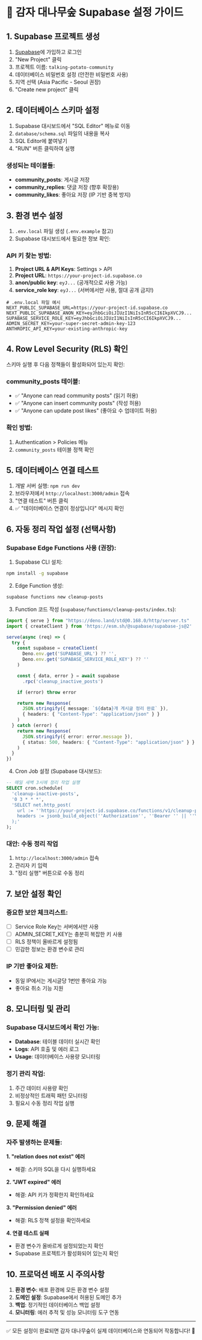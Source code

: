 # 🥔 감자 대나무숲 Supabase 설정 가이드

## 1. Supabase 프로젝트 생성

1. [Supabase](https://supabase.com)에 가입하고 로그인
2. "New Project" 클릭
3. 프로젝트 이름: `talking-potato-community`
4. 데이터베이스 비밀번호 설정 (안전한 비밀번호 사용)
5. 지역 선택 (Asia Pacific - Seoul 권장)
6. "Create new project" 클릭

## 2. 데이터베이스 스키마 설정

1. Supabase 대시보드에서 "SQL Editor" 메뉴로 이동
2. `database/schema.sql` 파일의 내용을 복사
3. SQL Editor에 붙여넣기
4. "RUN" 버튼 클릭하여 실행

### 생성되는 테이블들:
- **community_posts**: 게시글 저장
- **community_replies**: 댓글 저장 (향후 확장용)  
- **community_likes**: 좋아요 저장 (IP 기반 중복 방지)

## 3. 환경 변수 설정

1. `.env.local` 파일 생성 (`.env.example` 참고)
2. Supabase 대시보드에서 필요한 정보 확인:

### API 키 찾는 방법:
1. **Project URL & API Keys**: Settings > API
2. **Project URL**: `https://your-project-id.supabase.co`
3. **anon/public key**: `eyJ...` (공개적으로 사용 가능)
4. **service_role key**: `eyJ...` (서버에서만 사용, 절대 공개 금지!)

```env
# .env.local 파일 예시
NEXT_PUBLIC_SUPABASE_URL=https://your-project-id.supabase.co
NEXT_PUBLIC_SUPABASE_ANON_KEY=eyJhbGciOiJIUzI1NiIsInR5cCI6IkpXVCJ9...
SUPABASE_SERVICE_ROLE_KEY=eyJhbGciOiJIUzI1NiIsInR5cCI6IkpXVCJ9...
ADMIN_SECRET_KEY=your-super-secret-admin-key-123
ANTHROPIC_API_KEY=your-existing-anthropic-key
```

## 4. Row Level Security (RLS) 확인

스키마 실행 후 다음 정책들이 활성화되어 있는지 확인:

### community_posts 테이블:
- ✅ "Anyone can read community posts" (읽기 허용)
- ✅ "Anyone can insert community posts" (작성 허용)  
- ✅ "Anyone can update post likes" (좋아요 수 업데이트 허용)

### 확인 방법:
1. Authentication > Policies 메뉴
2. `community_posts` 테이블 정책 확인

## 5. 데이터베이스 연결 테스트

1. 개발 서버 실행: `npm run dev`
2. 브라우저에서 `http://localhost:3000/admin` 접속
3. "연결 테스트" 버튼 클릭
4. ✅ "데이터베이스 연결이 정상입니다" 메시지 확인

## 6. 자동 정리 작업 설정 (선택사항)

### Supabase Edge Functions 사용 (권장):

1. Supabase CLI 설치:
```bash
npm install -g supabase
```

2. Edge Function 생성:
```bash
supabase functions new cleanup-posts
```

3. Function 코드 작성 (`supabase/functions/cleanup-posts/index.ts`):
```typescript
import { serve } from "https://deno.land/std@0.168.0/http/server.ts"
import { createClient } from 'https://esm.sh/@supabase/supabase-js@2'

serve(async (req) => {
  try {
    const supabase = createClient(
      Deno.env.get('SUPABASE_URL') ?? '',
      Deno.env.get('SUPABASE_SERVICE_ROLE_KEY') ?? ''
    )

    const { data, error } = await supabase
      .rpc('cleanup_inactive_posts')

    if (error) throw error

    return new Response(
      JSON.stringify({ message: `${data}개 게시글 정리 완료` }),
      { headers: { "Content-Type": "application/json" } }
    )
  } catch (error) {
    return new Response(
      JSON.stringify({ error: error.message }),
      { status: 500, headers: { "Content-Type": "application/json" } }
    )
  }
})
```

4. Cron Job 설정 (Supabase 대시보드):
```sql
-- 매일 새벽 3시에 정리 작업 실행
SELECT cron.schedule(
  'cleanup-inactive-posts',
  '0 3 * * *',
  'SELECT net.http_post(
    url := ''https://your-project-id.supabase.co/functions/v1/cleanup-posts'',
    headers := jsonb_build_object(''Authorization'', ''Bearer '' || ''YOUR_ANON_KEY'')
  );'
);
```

### 대안: 수동 정리 작업

1. `http://localhost:3000/admin` 접속
2. 관리자 키 입력
3. "정리 실행" 버튼으로 수동 정리

## 7. 보안 설정 확인

### 중요한 보안 체크리스트:
- [ ] Service Role Key는 서버에서만 사용
- [ ] ADMIN_SECRET_KEY는 충분히 복잡한 키 사용
- [ ] RLS 정책이 올바르게 설정됨
- [ ] 민감한 정보는 환경 변수로 관리

### IP 기반 좋아요 제한:
- 동일 IP에서는 게시글당 1번만 좋아요 가능
- 좋아요 취소 기능 지원

## 8. 모니터링 및 관리

### Supabase 대시보드에서 확인 가능:
- **Database**: 테이블 데이터 실시간 확인
- **Logs**: API 호출 및 에러 로그
- **Usage**: 데이터베이스 사용량 모니터링

### 정기 관리 작업:
1. 주간 데이터 사용량 확인
2. 비정상적인 트래픽 패턴 모니터링  
3. 필요시 수동 정리 작업 실행

## 9. 문제 해결

### 자주 발생하는 문제들:

**1. "relation does not exist" 에러**
- 해결: 스키마 SQL을 다시 실행하세요

**2. "JWT expired" 에러**  
- 해결: API 키가 정확한지 확인하세요

**3. "Permission denied" 에러**
- 해결: RLS 정책 설정을 확인하세요

**4. 연결 테스트 실패**
- 환경 변수가 올바르게 설정되었는지 확인
- Supabase 프로젝트가 활성화되어 있는지 확인

## 10. 프로덕션 배포 시 주의사항

1. **환경 변수**: 배포 환경에 모든 환경 변수 설정
2. **도메인 설정**: Supabase에서 허용된 도메인 추가
3. **백업**: 정기적인 데이터베이스 백업 설정
4. **모니터링**: 에러 추적 및 성능 모니터링 도구 연동

---

✅ 모든 설정이 완료되면 감자 대나무숲이 실제 데이터베이스와 연동되어 작동합니다! 🥔